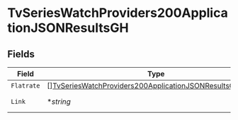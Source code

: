 # TvSeriesWatchProviders200ApplicationJSONResultsGH


## Fields

| Field                                                                                                                                               | Type                                                                                                                                                | Required                                                                                                                                            | Description                                                                                                                                         | Example                                                                                                                                             |
| --------------------------------------------------------------------------------------------------------------------------------------------------- | --------------------------------------------------------------------------------------------------------------------------------------------------- | --------------------------------------------------------------------------------------------------------------------------------------------------- | --------------------------------------------------------------------------------------------------------------------------------------------------- | --------------------------------------------------------------------------------------------------------------------------------------------------- |
| `Flatrate`                                                                                                                                          | [][TvSeriesWatchProviders200ApplicationJSONResultsGHFlatrate](../../models/operations/tvserieswatchproviders200applicationjsonresultsghflatrate.md) | :heavy_minus_sign:                                                                                                                                  | N/A                                                                                                                                                 |                                                                                                                                                     |
| `Link`                                                                                                                                              | **string*                                                                                                                                           | :heavy_minus_sign:                                                                                                                                  | N/A                                                                                                                                                 | https://www.themoviedb.org/tv/1399-game-of-thrones/watch?locale=GH                                                                                  |